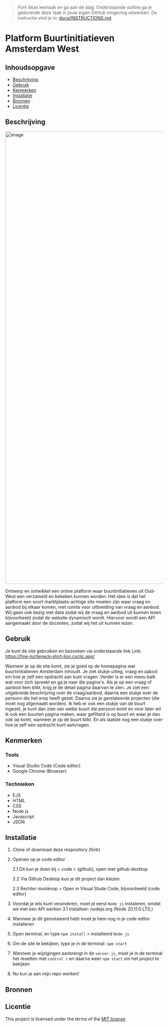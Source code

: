 > _Fork_ deze leertaak en ga aan de slag. Onderstaande outline ga je gedurende deze taak in jouw eigen GitHub omgeving uitwerken. De instructie vind je in: [docs/INSTRUCTIONS.md](docs/INSTRUCTIONS.md)

# Platform Buurtinitiatieven Amsterdam West
<!-- Geef je project een titel en schrijf in één zin wat het is -->

## Inhoudsopgave

  * [Beschrijving](#beschrijving)
  * [Gebruik](#gebruik)
  * [Kenmerken](#kenmerken)
  * [Installatie](#installatie)
  * [Bronnen](#bronnen)
  * [Licentie](#licentie)

## Beschrijving
<!-- In de Beschrijving staat kort beschreven wat voor project het is en wat je hebt gemaakt -->
<!-- Voeg een mooie poster visual toe 📸 -->
<!-- Voeg een link toe naar Github Pages 🌐-->
<img width="1440" alt="image" src="https://github.com/Lmikkers/server-side-rendering-server-side-website/assets/94455811/1daa1213-c5b1-4e3f-a5f7-a116666eab90">

Ontwerp en ontwikkel een online platform waar buurtinitiatieven uit Oud-West een verzameld en bekeken kunnen worden. Het idee is dat het platform een soort marktplaats-achtige site moeten zijn waar vraag en aanbod bij elkaar komen, met ruimte voor uitbreiding van vraag en aanbod. Wij gaan ook bezig met data zodat wij de vraag en aanbod uit kunnen lezen bijvoorbeeld zodat de website dynamisch wordt. Hiervoor wordt een API aangemaakt door de docenten, zodat wij het uit kunnen lezen.

## Gebruik
<!--Bij Gebruik staat hoe je project er uit ziet, hoe het werkt en wat je er mee kan. -->
Je kunt de site gebruiken en bezoeken via onderstaande link
Link: https://fine-turtleneck-shirt-lion.cyclic.app/

Wanneer je op de site komt, zie je goed op de homepagina wat buurtinitiatieven Amsterdam inhoudt. Je ziet stukje uitleg, vraag en aabod em hoe je zelf een opdracht aan kunt vragen. Verder is er een menu balk wat voor zich spreekt en ga je naar die pagina's. Als je op een vraag of aanbod item klikt, krijg je de detail pagina daarvan te zien. Je ziet een uitgebreide beschrijving over de vraag/aanbod, daarna een stukje over de persoon die het erop heeft gezet. Daarna zie je gerelateerde projecten (die moet nog afgemaakt worden). Ik heb er ook een stukje van de buurt ingezet, je kunt dan zien van welke buurt die persoon komt en voor later wil ik ook een buurten pagina maken, waar gefilterd is op buurt en waar je dan ook op komt, wanneer je op de buurt klikt. En als laatste nog een stukje over hoe je zelf een opdracht kunt aanvragen.
## Kenmerken
<!-- Bij Kenmerken staat welke technieken zijn gebruikt en hoe. Wat is de HTML structuur? Wat zijn de belangrijkste dingen in CSS? Wat is er met Javascript gedaan en hoe? Misschien heb je een framwork of library gebruikt? -->
### Tools
- Visual Studio Code (Code editor)
- Google Chrome (Browser)

### Technieken
- EJS
- HTML
- CSS
- Node js
- Javascript
- JSON

## Installatie
<!-- Bij Instalatie staat hoe een andere developer aan jouw repo kan werken -->
1. Clone of download deze respository (fork)
2. Openen op je code editor

   2.1 Dit kun je doen bij < code > (github), open met github desktop
   
   2.2 Via Github Desktop kun je dit project dan kiezen
   
   2.3 Rechter muisknop > Open in Visual Stude Code, bijvoorbeeld (code editor)
   
4. Voordat je iets kunt veranderen, moet je eerst `Node js` instaleren, omdat we met een API werken
 3.1 Installeer: nodejs.org (Node 20.11.0 LTS,)
5. Wanneer je dit geinstaleerd hebt moet je hem nog in je code editor installeren
6. Open terminal, en type `npm install` > installeerd `Node js`
7. Om de site te bekijken, type je in de terminal: `npm start`
8. Wanneer je wijzigingen aanbrengt in de `server.js`, moet je in de terminal het resetten met `control c` en daarna weer `npm start` om het project te bekijken
9. Nu kun je aan mijn repo werken! 

## Bronnen

## Licentie

This project is licensed under the terms of the [MIT license](./LICENSE).
